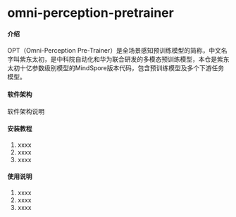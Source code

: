 # omni-perception-pretrainer

#### 介绍
OPT（Omni-Perception Pre-Trainer）是全场景感知预训练模型的简称，中文名字叫紫东太初，是中科院自动化和华为联合研发的多模态预训练模型，本仓是紫东太初十亿参数级别模型的MindSpore版本代码，包含预训练模型及多个下游任务模型。

#### 软件架构
软件架构说明


#### 安装教程

1.  xxxx
2.  xxxx
3.  xxxx

#### 使用说明

1.  xxxx
2.  xxxx
3.  xxxx

